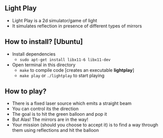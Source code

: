 ## Light Play
* Light Play is a 2d simulator/game of light
* It simulates reflection in presence of different types of mirrors

## How to install? [Ubuntu]
* Install dependencies
    * `sudo apt-get install libx11-6 libx11-dev`
* Open terminal in this directory
    * `make` to compile code [creates an executable **lightplay**]
    * `make play` or `./lightplay` to start playing

## How to play?
* There is a fixed laser source which emits a straight beam
* You can control its the direction
* The goal is to hit the green balloon and pop it
* But Alas! The mirrors are in the way!
* Your mission (should you choose to accept it) is to find a way through them using reflections and hit the balloon
